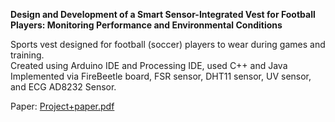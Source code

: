 **Design and Development of a Smart Sensor-Integrated Vest for Football Players: Monitoring Performance and Environmental Conditions**

Sports vest designed for football (soccer) players to wear during games and training.    
Created using Arduino IDE and Processing IDE, used C++ and Java    
Implemented via FireBeetle board, FSR sensor, DHT11 sensor, UV sensor, and ECG AD8232 Sensor.    

Paper:
[Project+paper.pdf](https://github.com/user-attachments/files/18017461/Project%2Bpaper.pdf)
